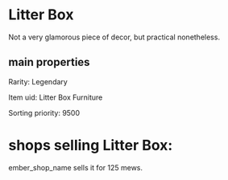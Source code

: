 # Litter Box

Not a very glamorous piece of decor, but practical nonetheless.

## main properties

Rarity: Legendary

Item uid: Litter Box Furniture

Sorting priority: 9500

# shops selling Litter Box:

ember_shop_name sells it for 125 mews.